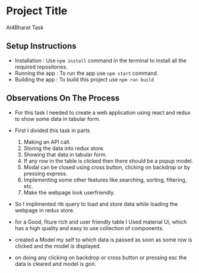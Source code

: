 
# Project Title

AI4Bharat Task


## Setup Instructions
* Installation : Use `npm install` command in the terminal to install all the required repositories.
* Running the app : To run the app use `npm start` command.
* Building the app : To build this project use  `npm run build` 
## Observations On The Process 
* For this task I needed to create a web application using react and redux to show some data in tabular form.
* First I divided this task in parts 
    1. Making an API call.
    2. Storing the data into redux store.
    3. Showing that data in tabular form.
    4. If any row in the table is clicked then there should be a popup model. 
    5. Modal can be closed using cross button, clicking on backdrop or by pressing express.
    6. Implementing some other features like searching, sorting, filtering, etc.
    7. Make the webpage look userfriendly.

* So I implimented rtk query to load and store data while loading the webpage in redux store.
* for a Good, fiture rich and user friendly table I Used material Ui, which has a high quality and easy to use collection of components. 
* created a Model my self to which data is passed as soon as some row is clicked and the model is displayed.
* on doing any clicking on backdrop or cross button or pressing esc the data is cleared and model is gon.